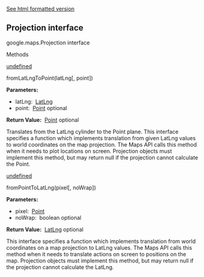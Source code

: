 [See html formatted version](https://huasofoundries.github.io/google-maps-documentation/Projection.html)

Projection interface
--------------------

google.maps.Projection interface

Methods

[undefined](#Projection.fromLatLngToPoint)

fromLatLngToPoint(latLng\[, point\])

**Parameters:** 

*   latLng:  [LatLng](/maps/documentation/javascript/reference/3.40/coordinates#LatLng)
*   point:  [Point](/maps/documentation/javascript/reference/3.40/coordinates#Point) optional

**Return Value:**  [Point](/maps/documentation/javascript/reference/3.40/coordinates#Point) optional

Translates from the LatLng cylinder to the Point plane. This interface specifies a function which implements translation from given LatLng values to world coordinates on the map projection. The Maps API calls this method when it needs to plot locations on screen. Projection objects must implement this method, but may return null if the projection cannot calculate the Point.

[undefined](#Projection.fromPointToLatLng)

fromPointToLatLng(pixel\[, noWrap\])

**Parameters:** 

*   pixel:  [Point](/maps/documentation/javascript/reference/3.40/coordinates#Point)
*   noWrap:  boolean optional

**Return Value:**  [LatLng](/maps/documentation/javascript/reference/3.40/coordinates#LatLng) optional

This interface specifies a function which implements translation from world coordinates on a map projection to LatLng values. The Maps API calls this method when it needs to translate actions on screen to positions on the map. Projection objects must implement this method, but may return null if the projection cannot calculate the LatLng.